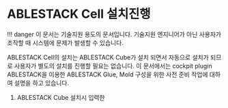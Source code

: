 
# ABLESTACK Cell 설치진행
!!! danger
    이 문서는 기술지원 용도의 문서입니다. 기술지원 엔지니어가 아닌 사용자가 조작할 때 시스템에 문제가 발생할 수 있습니다.

ABLESTACK Cell의 설치는 ABLESTACK Cube가 설치 되면서 자동으로 설치가 되므로 사용자가 별도의 설치를 진행할 필요는 없습니다.
이 문서에서는 cockpit plugin ABLESTACK을 이용한 ABLESTACK Glue, Mold 구성을 위한 사전 준비 작업에 대하여 설명을 하고 있습니다.

1. ABLESTACK Cube 설치시 입력한